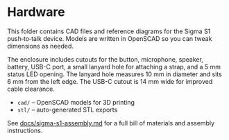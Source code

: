 # Hardware

This folder contains CAD files and reference diagrams for the Sigma S1
push‑to‑talk device. Models are written in OpenSCAD so you can tweak
dimensions as needed.

The enclosure includes cutouts for the button, microphone, speaker, battery,
USB-C port, a small lanyard hole for attaching a strap, and a 5 mm status LED
opening. The lanyard hole measures 10 mm in diameter and sits 6 mm from the left
edge. The USB-C cutout is 14 mm wide for improved cable clearance.

- `cad/` – OpenSCAD models for 3D printing
- `stl/` – auto-generated STL exports

See [docs/sigma-s1-assembly.md](../docs/sigma-s1-assembly.md) for a full
bill of materials and assembly instructions.
